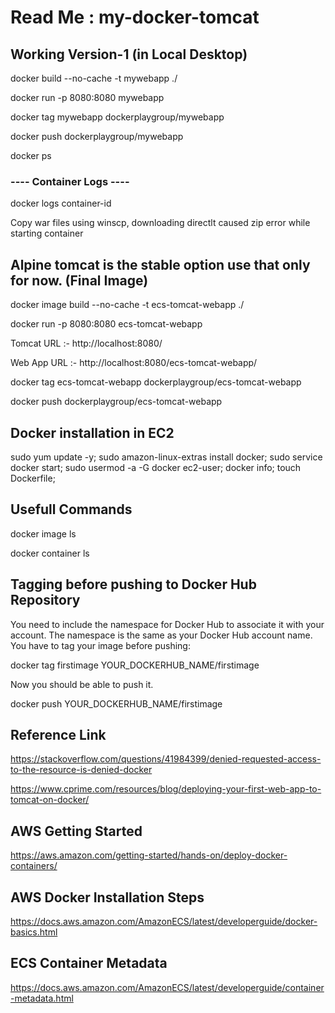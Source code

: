 # Read Me : my-docker-tomcat

## Working Version-1 (in Local Desktop)

docker build --no-cache -t mywebapp ./

docker run -p 8080:8080 mywebapp

docker tag mywebapp dockerplaygroup/mywebapp

docker push dockerplaygroup/mywebapp

docker ps

### ---- Container Logs ----
docker logs container-id

Copy war files using winscp, downloading directlt caused zip error while starting container


## Alpine tomcat is the stable option use that only for now. (Final Image)

docker image build --no-cache -t ecs-tomcat-webapp ./

docker run -p 8080:8080 ecs-tomcat-webapp

Tomcat URL  :- http://localhost:8080/

Web App URL :- http://localhost:8080/ecs-tomcat-webapp/

docker tag ecs-tomcat-webapp dockerplaygroup/ecs-tomcat-webapp

docker push dockerplaygroup/ecs-tomcat-webapp

## Docker installation in EC2

sudo yum update -y;
sudo amazon-linux-extras install docker;
sudo service docker start;
sudo usermod -a -G docker ec2-user;
docker info;
touch Dockerfile;

## Usefull Commands

docker image ls

docker container ls

## Tagging before pushing to Docker Hub Repository

You need to include the namespace for Docker Hub to associate it with your account. The namespace is the same as your Docker Hub account name. You have to tag your image before pushing:

docker tag firstimage YOUR_DOCKERHUB_NAME/firstimage

Now you should be able to push it.

docker push YOUR_DOCKERHUB_NAME/firstimage

## Reference Link
https://stackoverflow.com/questions/41984399/denied-requested-access-to-the-resource-is-denied-docker

https://www.cprime.com/resources/blog/deploying-your-first-web-app-to-tomcat-on-docker/

## AWS Getting Started
https://aws.amazon.com/getting-started/hands-on/deploy-docker-containers/

## AWS Docker Installation Steps
https://docs.aws.amazon.com/AmazonECS/latest/developerguide/docker-basics.html

## ECS Container Metadata
https://docs.aws.amazon.com/AmazonECS/latest/developerguide/container-metadata.html